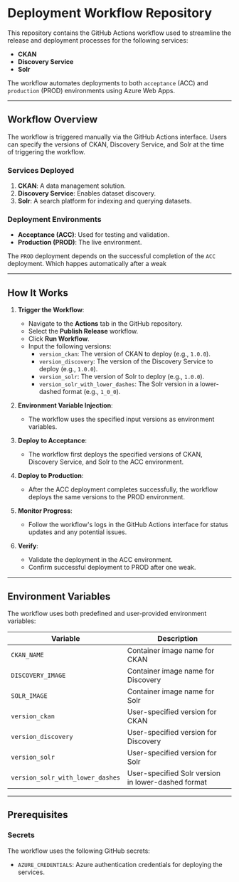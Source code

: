 # Deployment Workflow Repository

This repository contains the GitHub Actions workflow used to streamline the release and deployment processes for the following services:

- **CKAN**
- **Discovery Service**
- **Solr**

The workflow automates deployments to both `acceptance` (ACC) and `production` (PROD) environments using Azure Web Apps.

---

## Workflow Overview

The workflow is triggered manually via the GitHub Actions interface. Users can specify the versions of CKAN, Discovery Service, and Solr at the time of triggering the workflow.

### Services Deployed

1. **CKAN**: A data management solution.
2. **Discovery Service**: Enables dataset discovery.
3. **Solr**: A search platform for indexing and querying datasets.

### Deployment Environments

- **Acceptance (ACC)**: Used for testing and validation.
- **Production (PROD)**: The live environment.

The `PROD` deployment depends on the successful completion of the `ACC` deployment. Which happes automatically after a weak

---

## How It Works

1. **Trigger the Workflow**:
   - Navigate to the **Actions** tab in the GitHub repository.
   - Select the **Publish Release** workflow.
   - Click **Run Workflow**.
   - Input the following versions:
     - `version_ckan`: The version of CKAN to deploy (e.g., `1.0.0`).
     - `version_discovery`: The version of the Discovery Service to deploy (e.g., `1.0.0`).
     - `version_solr`: The version of Solr to deploy (e.g., `1.0.0`).
     - `version_solr_with_lower_dashes`: The Solr version in a lower-dashed format (e.g., `1_0_0`).

2. **Environment Variable Injection**:
   - The workflow uses the specified input versions as environment variables.

3. **Deploy to Acceptance**:
   - The workflow first deploys the specified versions of CKAN, Discovery Service, and Solr to the ACC environment.

4. **Deploy to Production**:
   - After the ACC deployment completes successfully, the workflow deploys the same versions to the PROD environment.

5. **Monitor Progress**:
   - Follow the workflow's logs in the GitHub Actions interface for status updates and any potential issues.

6. **Verify**:
   - Validate the deployment in the ACC environment.
   - Confirm successful deployment to PROD after one weak.


---

## Environment Variables

The workflow uses both predefined and user-provided environment variables:

| Variable                     | Description                             |
|------------------------------|-----------------------------------------|
| `CKAN_NAME`                  | Container image name for CKAN          |
| `DISCOVERY_IMAGE`            | Container image name for Discovery      |
| `SOLR_IMAGE`                 | Container image name for Solr           |
| `version_ckan`               | User-specified version for CKAN         |
| `version_discovery`          | User-specified version for Discovery    |
| `version_solr`               | User-specified version for Solr         |
| `version_solr_with_lower_dashes` | User-specified Solr version in lower-dashed format |

---

## Prerequisites

### Secrets

The workflow uses the following GitHub secrets:

- `AZURE_CREDENTIALS`: Azure authentication credentials for deploying the services.


